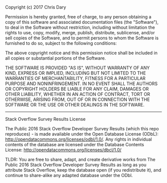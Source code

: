 Copyright (c) 2017 Chris Dary

Permission is hereby granted, free of charge, to any person obtaining a copy
of this software and associated documentation files (the "Software"), to deal
in the Software without restriction, including without limitation the rights
to use, copy, modify, merge, publish, distribute, sublicense, and/or sell
copies of the Software, and to permit persons to whom the Software is
furnished to do so, subject to the following conditions:

The above copyright notice and this permission notice shall be included in all
copies or substantial portions of the Software.

THE SOFTWARE IS PROVIDED "AS IS", WITHOUT WARRANTY OF ANY KIND, EXPRESS OR
IMPLIED, INCLUDING BUT NOT LIMITED TO THE WARRANTIES OF MERCHANTABILITY,
FITNESS FOR A PARTICULAR PURPOSE AND NONINFRINGEMENT. IN NO EVENT SHALL THE
AUTHORS OR COPYRIGHT HOLDERS BE LIABLE FOR ANY CLAIM, DAMAGES OR OTHER
LIABILITY, WHETHER IN AN ACTION OF CONTRACT, TORT OR OTHERWISE, ARISING FROM,
OUT OF OR IN CONNECTION WITH THE SOFTWARE OR THE USE OR OTHER DEALINGS IN THE
SOFTWARE.


---

Stack Overflow Survey Results License

The Public 2016 Stack Overflow Developer Survey Results (which this repo reproduces) - is made available under the Open Database License (ODbL): 
http://opendatacommons.org/licenses/odbl/1.0/. Any rights in individual contents of the database are licensed under the Database Contents License: 
http://opendatacommons.org/licenses/dbcl/1.0/

TLDR: You are free to share, adapt, and create derivative works from The Public 2016 Stack Overflow Developer Survey Results as long as you
attribute Stack Overflow, keep  the database open (if you redistribute it), and continue to share-alike any adapted database under the ODbl.

